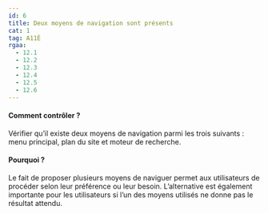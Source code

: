 ```yaml
---
id: 6
title: Deux moyens de navigation sont présents
cat: 1
tag: A11É
rgaa: 
  - 12.1
  - 12.2
  - 12.3
  - 12.4
  - 12.5
  - 12.6
---
```



#### Comment contrôler ?

Vérifier qu’il existe deux moyens de navigation parmi les trois suivants : menu principal, plan du site et moteur de recherche.

#### Pourquoi ?

Le fait de proposer plusieurs moyens de naviguer permet aux utilisateurs de procéder selon leur préférence ou leur besoin. L’alternative est également importante pour les utilisateurs si l’un des moyens utilisés ne donne pas le résultat attendu.